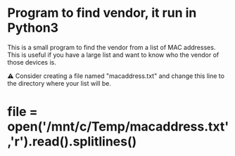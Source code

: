 # Program to find vendor, it run in Python3

This is a small program to find the vendor from a list of MAC addresses. This is useful if you have a large list and want to know who the vendor of those devices is.

⚠ Consider creating a file named "macaddress.txt" and change this line to the directory where your list will be.

# file = open('/mnt/c/Temp/macaddress.txt','r').read().splitlines()
